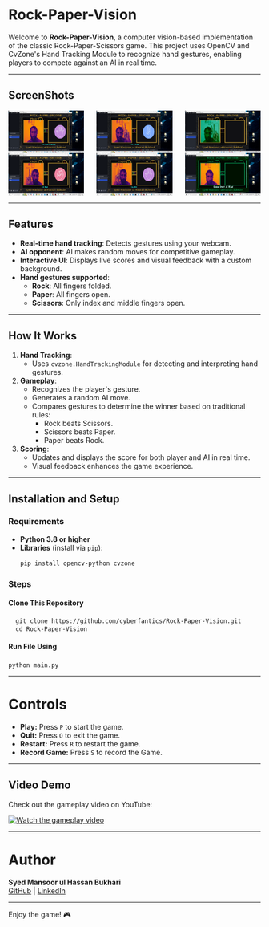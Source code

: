 # Rock-Paper-Vision

Welcome to **Rock-Paper-Vision**, a computer vision-based implementation of the classic Rock-Paper-Scissors game. This project uses OpenCV and CvZone's Hand Tracking Module to recognize hand gestures, enabling players to compete against an AI in real time.

---

## ScreenShots
<div style="display: flex; justify-content: space-between;">
  <img src="screenshots/1.png" width="30%" />
  <img src="screenshots/2.png" width="30%" />
  <img src="screenshots/3.png" width="30%" />
</div>

<div style="display: flex; justify-content: space-between;">
  <img src="screenshots/4.png" width="30%" />
  <img src="screenshots/5.png" width="30%" />
  <img src="screenshots/6.png" width="30%" />
</div>

---

## Features
- **Real-time hand tracking**: Detects gestures using your webcam.
- **AI opponent**: AI makes random moves for competitive gameplay.
- **Interactive UI**: Displays live scores and visual feedback with a custom background.
- **Hand gestures supported**:
  - **Rock**: All fingers folded.
  - **Paper**: All fingers open.
  - **Scissors**: Only index and middle fingers open.

---

## How It Works
1. **Hand Tracking**:
   - Uses `cvzone.HandTrackingModule` for detecting and interpreting hand gestures.
2. **Gameplay**:
   - Recognizes the player's gesture.
   - Generates a random AI move.
   - Compares gestures to determine the winner based on traditional rules:
     - Rock beats Scissors.
     - Scissors beats Paper.
     - Paper beats Rock.
3. **Scoring**:
   - Updates and displays the score for both player and AI in real time.
   - Visual feedback enhances the game experience.

---

## Installation and Setup
### Requirements
- **Python 3.8 or higher**
- **Libraries** (install via `pip`):
  ```bash
  pip install opencv-python cvzone
  ```

### Steps
#### Clone This Repository
```
  git clone https://github.com/cyberfantics/Rock-Paper-Vision.git
  cd Rock-Paper-Vision
```
#### Run File Using
```python main.py```

---

# Controls
- **Play:** Press `P` to start the game.
- **Quit:** Press `Q` to exit the game.
- **Restart:** Press `R` to restart the game.
- **Record Game:** Press `S` to record the Game.
---

## Video Demo
Check out the gameplay video on YouTube:

[![Watch the gameplay video](https://img.youtube.com/vi/imOyABws1ro/hqdefault.jpg)](https://www.youtube.com/watch?v=imOyABws1ro)

---

# Author
**Syed Mansoor ul Hassan Bukhari**  
[GitHub](https://github.com/cyberfantics) | [LinkedIn](https://www.linkedin.com/in/mansoor-bukhari/)

---

Enjoy the game! 🎮
